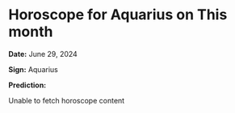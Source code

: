 # Horoscope for Aquarius on This month

**Date:** June 29, 2024

**Sign:** Aquarius

**Prediction:**

Unable to fetch horoscope content
